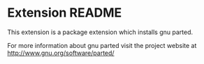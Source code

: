 # Extension README

This extension is a package extension which installs gnu parted.

For more information about gnu parted visit the project website at
http://www.gnu.org/software/parted/

